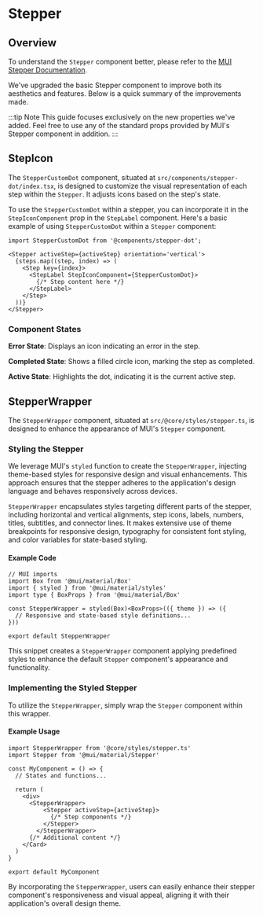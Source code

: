 # Stepper

## Overview

To understand the `Stepper` component better, please refer to the [MUI Stepper Documentation](https://mui.com/material-ui/react-stepper/).

We've upgraded the basic Stepper component to improve both its aesthetics and features. Below is a quick summary of the improvements made.

:::tip Note
This guide focuses exclusively on the new properties we've added. Feel free to use any of the standard props provided by MUI's Stepper component in addition.
:::

## StepIcon

The `StepperCustomDot` component, situated at `src/components/stepper-dot/index.tsx`, is designed to customize the visual representation of each step within the `Stepper`. It adjusts icons based on the step's state.

To use the `StepperCustomDot` within a stepper, you can incorporate it in the `StepIconComponent` prop in the `StepLabel`  component. Here's a basic example of using `StepperCustomDot` within a `Stepper` component:

```tsx
import StepperCustomDot from '@components/stepper-dot';

<Stepper activeStep={activeStep} orientation='vertical'>
  {steps.map((step, index) => (
    <Step key={index}>
      <StepLabel StepIconComponent={StepperCustomDot}>
        {/* Step content here */}
      </StepLabel>
    </Step>
  ))}
</Stepper>

```

### Component States

**Error State**: Displays an icon indicating an error in the step.

**Completed State**: Shows a filled circle icon, marking the step as completed.

**Active State**: Highlights the dot, indicating it is the current active step.

## StepperWrapper

The `StepperWrapper` component, situated at `src/@core/styles/stepper.ts`, is designed to enhance the appearance of MUI's `Stepper` component.

### Styling the Stepper

We leverage MUI's `styled` function to create the `StepperWrapper`, injecting theme-based styles for responsive design and visual enhancements. This approach ensures that the stepper adheres to the application's design language and behaves responsively across devices.

`StepperWrapper` encapsulates styles targeting different parts of the stepper, including horizontal and vertical alignments, step icons, labels, numbers, titles, subtitles, and connector lines. It makes extensive use of theme breakpoints for responsive design, typography for consistent font styling, and color variables for state-based styling.

#### Example Code

```tsx
// MUI imports
import Box from '@mui/material/Box'
import { styled } from '@mui/material/styles'
import type { BoxProps } from '@mui/material/Box'

const StepperWrapper = styled(Box)<BoxProps>(({ theme }) => ({
  // Responsive and state-based style definitions...
}))

export default StepperWrapper
```

This snippet creates a `StepperWrapper` component applying predefined styles to enhance the default `Stepper` component's appearance and functionality.

### Implementing the Styled Stepper

To utilize the `StepperWrapper`, simply wrap the `Stepper` component within this wrapper.

#### Example Usage

```tsx
import StepperWrapper from '@core/styles/stepper.ts'
import Stepper from '@mui/material/Stepper'

const MyComponent = () => {
  // States and functions...
  
  return (
    <div>
      <StepperWrapper>
          <Stepper activeStep={activeStep}>
            {/* Step components */}
          </Stepper>
        </StepperWrapper>
      {/* Additional content */}
    </Card>
  )
}

export default MyComponent
```

By incorporating the `StepperWrapper`, users can easily enhance their stepper component's responsiveness and visual appeal, aligning it with their application's overall design theme.